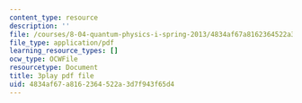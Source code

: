 ```yaml
---
content_type: resource
description: ''
file: /courses/8-04-quantum-physics-i-spring-2013/4834af67a8162364522a3d7f943f65d4_VSqpYPgxcps.pdf
file_type: application/pdf
learning_resource_types: []
ocw_type: OCWFile
resourcetype: Document
title: 3play pdf file
uid: 4834af67-a816-2364-522a-3d7f943f65d4
---
```


